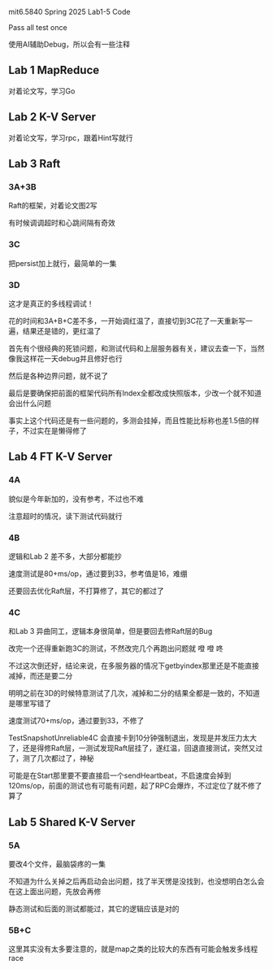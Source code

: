 mit6.5840 Spring 2025 Lab1-5 Code

Pass all test once

使用AI辅助Debug，所以会有一些注释

## Lab 1 MapReduce

对着论文写，学习Go

## Lab 2 K-V Server

对着论文写，学习rpc，跟着Hint写就行

## Lab 3 Raft

### 3A+3B

Raft的框架，对着论文图2写

有时候调调超时和心跳间隔有奇效

### 3C

把persist加上就行，最简单的一集

### 3D

这才是真正的多线程调试！

花的时间和3A+B+C差不多，一开始调红温了，直接切到3C花了一天重新写一遍，结果还是错的，更红温了

首先有个很经典的死锁问题，和测试代码和上层服务器有关，建议去查一下，当然像我这样花一天debug并且修好也行

然后是各种边界问题，就不说了

最后是要确保把前面的框架代码所有Index全都改成快照版本，少改一个就不知道会出什么问题

事实上这个代码还是有一些问题的，多测会挂掉，而且性能比标称也差1.5倍的样子，不过实在是懒得修了

## Lab 4 FT K-V Server

### 4A

貌似是今年新加的，没有参考，不过也不难

注意超时的情况，读下测试代码就行

### 4B

逻辑和Lab 2 差不多，大部分都能抄

速度测试是80+ms/op，通过要到33，参考值是16，难绷

还要回去优化Raft层，不打算修了，其它的都过了

### 4C

和Lab 3 异曲同工，逻辑本身很简单，但是要回去修Raft层的Bug

改完一个还得重新跑3C的测试，不然改完几个再跑出问题就 噔 噔 咚

不过这次倒还好，结论来说，在多服务器的情况下getbyindex那里还是不能直接减掉，而还是要二分

明明之前在3D的时候特意测试了几次，减掉和二分的结果全都是一致的，不知道是哪里写错了

速度测试70+ms/op，通过要到33，不修了

TestSnapshotUnreliable4C 会直接卡到10分钟强制退出，发现是并发压力太大了，还是得修Raft层，一测试发现Raft层挂了，遂红温，回退直接测试，突然又过了，测了几次都过了，神秘

可能是在Start那里要不要直接启一个sendHeartbeat，不启速度会掉到120ms/op，前面的测试也有可能有问题，起了RPC会爆炸，不过定位了就不修了算了

## Lab 5 Shared K-V Server

### 5A

要改4个文件，最脑袋疼的一集

不知道为什么关掉之后再启动会出问题，找了半天愣是没找到，也没想明白怎么会在这上面出问题，先放会再修

静态测试和后面的测试都能过，其它的逻辑应该是对的

### 5B+C

这里其实没有太多要注意的，就是map之类的比较大的东西有可能会触发多线程race
